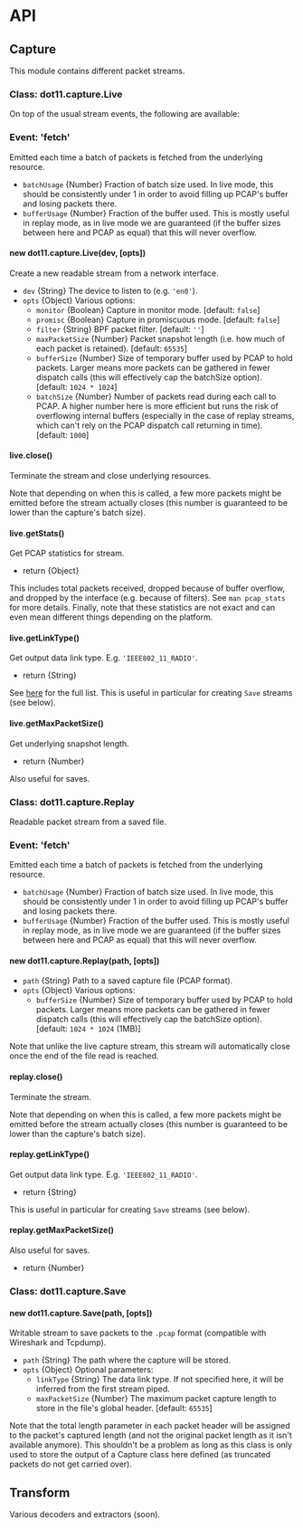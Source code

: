 # API


## Capture

This module contains different packet streams.


### Class: dot11.capture.Live

On top of the usual stream events, the following are available:

### Event: 'fetch'

Emitted each time a batch of packets is fetched from the underlying resource.

+ `batchUsage` {Number} Fraction of batch size used. In live mode, this should
  be consistently under 1 in order to avoid filling up PCAP's buffer and losing
  packets there.
+ `bufferUsage` {Number} Fraction of the buffer used. This is mostly useful in
  replay mode, as in live mode we are guaranteed (if the buffer sizes between
  here and PCAP as equal) that this will never overflow.

#### new dot11.capture.Live(dev, [opts])

Create a new readable stream from a network interface.

+ `dev` {String} The device to listen to (e.g. `'en0'`).
+ `opts` {Object} Various options:
  + `monitor` {Boolean} Capture in monitor mode. [default: `false`]
  + `promisc` {Boolean} Capture in promiscuous mode. [default: `false`]
  + `filter` {String} BPF packet filter. [default: `''`]
  + `maxPacketSize` {Number} Packet snapshot length (i.e. how much of each
    packet is retained). [default: `65535`]
  + `bufferSize` {Number} Size of temporary buffer used by PCAP to hold packets.
    Larger means more packets can be gathered in fewer dispatch calls (this
    will effectively cap the batchSize option). [default: `1024 * 1024`]
  + `batchSize` {Number} Number of packets read during each call to PCAP. A
    higher number here is more efficient but runs the risk of overflowing
    internal buffers (especially in the case of replay streams, which can't
    rely on the PCAP dispatch call returning in time). [default: `1000`]

#### live.close()

Terminate the stream and close underlying resources.

Note that depending on when this is called, a few more packets might be emitted
before the stream actually closes (this number is guaranteed to be lower than
the capture's batch size).

#### live.getStats()

Get PCAP statistics for stream.

+ return {Object}

This includes total packets received, dropped because of buffer overflow, and
dropped by the interface (e.g. because of filters). See `man pcap_stats` for
more details. Finally, note that these statistics are not exact and can even
mean different things depending on the platform.

#### live.getLinkType()

Get output data link type. E.g. `'IEEE802_11_RADIO'`.

+ return {String}

See [here](http://www.tcpdump.org/linktypes.html) for the full list. This is
useful in particular for creating `Save` streams (see below).

#### live.getMaxPacketSize()

Get underlying snapshot length.

+ return {Number}

Also useful for saves.


### Class: dot11.capture.Replay

Readable packet stream from a saved file.

### Event: 'fetch'

Emitted each time a batch of packets is fetched from the underlying resource.

+ `batchUsage` {Number} Fraction of batch size used. In live mode, this should
  be consistently under 1 in order to avoid filling up PCAP's buffer and losing
  packets there.
+ `bufferUsage` {Number} Fraction of the buffer used. This is mostly useful in
  replay mode, as in live mode we are guaranteed (if the buffer sizes between
  here and PCAP as equal) that this will never overflow.

#### new dot11.capture.Replay(path, [opts])

+ `path` {String} Path to a saved capture file (PCAP format).
+ `opts` {Object} Various options:
  + `bufferSize` {Number} Size of temporary buffer used by PCAP to hold packets.
    Larger means more packets can be gathered in fewer dispatch calls (this
    will effectively cap the batchSize option). [default: `1024 * 1024` (1MB)]

Note that unlike the live capture stream, this stream will automatically
close once the end of the file read is reached.

#### replay.close()

Terminate the stream.

Note that depending on when this is called, a few more packets might be emitted
before the stream actually closes (this number is guaranteed to be lower than
the capture's batch size).

#### replay.getLinkType()

Get output data link type. E.g. `'IEEE802_11_RADIO'`.

+ return {String}

This is useful in particular for creating `Save` streams (see below).

#### replay.getMaxPacketSize()

Also useful for saves.

+ return {Number}


### Class: dot11.capture.Save

#### new dot11.capture.Save(path, [opts])

Writable stream to save packets to the `.pcap` format (compatible with
Wireshark and Tcpdump).

+ `path` {String} The path where the capture will be stored.
+ `opts` {Object} Optional parameters:
  + `linkType` {String} The data link type. If not specified here, it will be
    inferred from the first stream piped.
  + `maxPacketSize` {Number} The maximum packet capture length to store in the
    file's global header. [default: `65535`]

Note that the total length parameter in each packet header will be
assigned to the packet's captured length (and not the original packet
length as it isn't available anymore). This shouldn't be a problem as long
as this class is only used to store the output of a Capture class here
defined (as truncated packets do not get carried over).


## Transform

Various decoders and extractors (soon).
